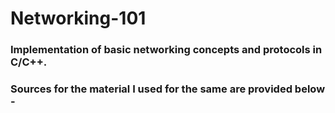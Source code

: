 # Networking-101
### Implementation of basic networking concepts and protocols in C/C++.
### Sources for the material I used for the same are provided below -
